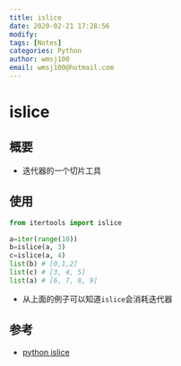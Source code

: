 ```yaml
---
title: islice
date: 2020-02-21 17:28:56
modify: 
tags: [Notes]
categories: Python
author: wmsj100
email: wmsj100@hotmail.com
---
```


# islice

## 概要

- 迭代器的一个切片工具

## 使用

```python
from itertools import islice

a=iter(range(10))
b=islice(a, 3)
c=islice(a, 4)
list(b) # [0,1,2]
list(c) # [3, 4, 5]
list(a) # [6, 7, 8, 9]
```

- 从上面的例子可以知道`islice`会消耗迭代器

## 参考

- [python islice](https://blog.csdn.net/strive_for_future/article/details/95388081)
